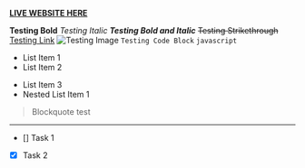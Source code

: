 **[LIVE WEBSITE HERE](https://fopefoluwaikufisile.github.io/Weather-website-vanilla-js/)**

**Testing Bold**
*Testing Italic*
***Testing Bold and Italic***
~~Testing Strikethrough~~
[Testing Link](https://www.google.com)
![Testing Image](https://ibb.co/yFdMV8yc)
`Testing Code Block`
```javascript```
- List Item 1
- List Item 2
* List Item 3
* Nested List Item 1

> Blockquote test

---

- [] Task 1
- [x] Task 2